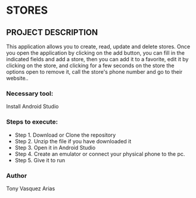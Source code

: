 
#  STORES

## PROJECT DESCRIPTION

This application allows you to create, read, update and delete stores. Once you open the application by clicking on the add button, you can fill in the indicated fields and add a store, then you can add it to a favorite, edit it by clicking on the store, and clicking for a few seconds on the store the options open to remove it, call the store's phone number and go to their website..

### Necessary tool:

Install Android Studio

### Steps to execute:

- Step 1. Download or Clone the repository
- Step 2. Unzip the file if you have downloaded it
- Step 3. Open it in Android Studio
- Step 4. Create an emulator or connect your physical phone to the pc.
- Step 5. Give it to run
### Author

Tony Vasquez Arias



